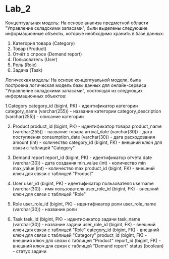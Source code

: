 # Lab_2
Концептуальная модель:
На основе анализа предметной области "Управление складскими запасами", были выделены следующие информационные объекты, которые необходимо хранить в базе данных:
1. Категория товара (Category)
2. Товар (Product)
3. Отчёт о спросе (Demand report)
4. Пользователь (User)
5. Роль (Role)
6. Задача (Task)

Логическая модель:
На основе концептуальной модели, была построена логическая модель базы данных для онлайн-сервиса "Управление складскими запасами", состоящая из следующих информационных объектов:

1.Category
category_id (bigint, PK) - идентификатор категории
category_name (varchar(255)) - название категории
category_description (varchar(255)) - описание категории

2. Product
product_id (bigint, PK) - идентификатор товара
product_name (varchar(255)) - название товара
arrival_date (varchar(30)) - дата поступления
consumption_date (varchar(30)) - дата расходования
amount (int) - количество
category_id (bigint, FK) - внешний ключ для связи с таблицей "Category"

3. Demand report
report_id (bigint, PK) - идентификатор отчёта
date (varchar(30)) - дата создания
min_value (int) - количество min
max_value (int) - количество max
product_id (bigint, FK) - внешний ключ для связи с таблицей "Product"

4. User
user_id (bigint, PK) - идентификатор пользователя
username (varchar(30)) - имя пользователя
user_role_id (bigint, FK) - внешний ключ для связи с таблицей "Role"

5. Role
user_role_id (bigint, PK) - идентификатор роли
user_role_name (varchar(30)) - название роли

6. Task
task_id (bigint, PK) - идентификатор задачи
task_name (varchar(30)) - название задачи
user_role_id (bigint, FK) - внешний ключ для связи с таблицей "Role"
category_id (bigint, FK) - внешний ключ для связи с таблицей "Category"
product_id (bigint, FK) - внешний ключ для связи с таблицей "Product"
report_id (bigint, FK) - внешний ключ для связи с таблицей "Demand report"
status (boolean) - статус задачи
